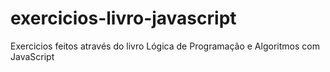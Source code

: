 # exercicios-livro-javascript
 Exercicios feitos através do livro Lógica de Programação e Algoritmos com JavaScript
